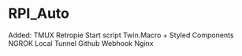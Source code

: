 # RPI_Auto

Added:
TMUX Retropie Start script
Twin.Macro + Styled Components
NGROK Local Tunnel
Github Webhook
Nginx
